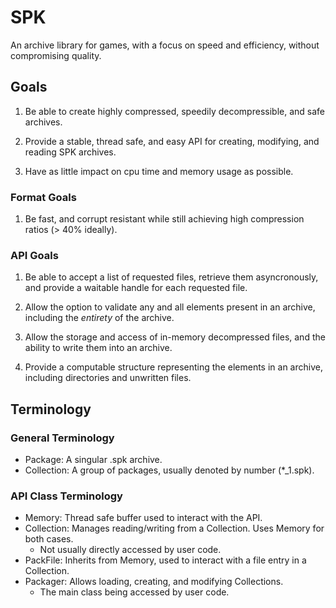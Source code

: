 # SPK

An archive library for games, with a focus on speed and efficiency, without compromising quality.

## Goals

1. Be able to create highly compressed, speedily decompressible, and safe archives.

2. Provide a stable, thread safe, and easy API for creating, modifying, and reading SPK archives.

3. Have as little impact on cpu time and memory usage as possible.

### Format Goals

1. Be fast, and corrupt resistant while still achieving high compression ratios (> 40% ideally).

### API Goals

1. Be able to accept a list of requested files, retrieve them asyncronously, and provide a waitable handle for each
requested file.

2. Allow the option to validate any and all elements present in an archive, including the *entirety* of the archive.

3. Allow the storage and access of in-memory decompressed files, and the ability to write them into an archive.

4. Provide a computable structure representing the elements in an archive, including directories and unwritten files.

## Terminology

### General Terminology

- Package: A singular .spk archive.
- Collection: A group of packages, usually denoted by number (*_1.spk).

### API Class Terminology

- Memory: Thread safe buffer used to interact with the API.
- Collection: Manages reading/writing from a Collection. Uses Memory for both cases.
  - Not usually directly accessed by user code.
- PackFile: Inherits from Memory, used to interact with a file entry in a Collection.
- Packager: Allows loading, creating, and modifying Collections.
  - The main class being accessed by user code.
